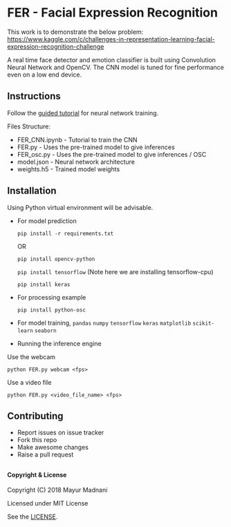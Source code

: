 # FER - Facial Expression Recognition

This work is to demonstrate the below problem: 
https://www.kaggle.com/c/challenges-in-representation-learning-facial-expression-recognition-challenge

A real time face detector and emotion classifier is built using Convolution Neural Network and OpenCV.
The CNN model is tuned for fine performance even on a low end device.

## Instructions
Follow the [guided tutorial](FER_CNN.ipynb) for neural network training.

Files Structure:
- FER_CNN.ipynb - Tutorial to train the CNN
- FER.py - Uses the pre-trained model to give inferences
- FER_osc.py - Uses the pre-trained model to give inferences / OSC
- model.json - Neural network architecture
- weights.h5 - Trained model weights
## Installation
Using Python virtual environment will be advisable.
* For model prediction

    `pip install -r requirements.txt`
    
    OR
    
    `pip install opencv-python`
    
    `pip install tensorflow` (Note here we are installing tensorflow-cpu)
    
    `pip install keras`

* For processing example

    `pip install python-osc`
    
* For model training,
    `pandas` `numpy` `tensorflow` `keras` `matplotlib` `scikit-learn` `seaborn`
    
* Running the inference engine

Use the webcam

`python FER.py webcam <fps>`

Use a video file

`python FER.py <video_file_name> <fps>`

## Contributing
* Report issues on issue tracker
* Fork this repo
* Make awesome changes
* Raise a pull request

##
#### Copyright & License

Copyright (C) 2018  Mayur Madnani

Licensed under MIT License

See the [LICENSE](LICENSE).
